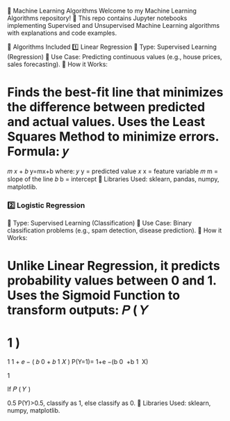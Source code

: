 🤖 Machine Learning Algorithms
Welcome to my Machine Learning Algorithms repository! 🚀 This repo contains Jupyter notebooks implementing Supervised and Unsupervised Machine Learning algorithms with explanations and code examples.

📂 Algorithms Included
1️⃣ Linear Regression
📌 Type: Supervised Learning (Regression)
📌 Use Case: Predicting continuous values (e.g., house prices, sales forecasting).
📌 How it Works:

Finds the best-fit line that minimizes the difference between predicted and actual values.
Uses the Least Squares Method to minimize errors.
Formula:
𝑦
=
𝑚
𝑥
+
𝑏
y=mx+b
where:
𝑦
y = predicted value
𝑥
x = feature variable
𝑚
m = slope of the line
𝑏
b = intercept
🔧 Libraries Used: sklearn, pandas, numpy, matplotlib.

### 2️⃣ Logistic Regression
📌 Type: Supervised Learning (Classification)
📌 Use Case: Binary classification problems (e.g., spam detection, disease prediction).
📌 How it Works:

Unlike Linear Regression, it predicts probability values between 0 and 1.
Uses the Sigmoid Function to transform outputs:
𝑃
(
𝑌
=
1
)
=
1
1
+
𝑒
−
(
𝑏
0
+
𝑏
1
𝑋
)
P(Y=1)= 
1+e 
−(b 
0
​
 +b 
1
​
 X)
 
1
​
 
If 
𝑃
(
𝑌
)
>
0.5
P(Y)>0.5, classify as 1, else classify as 0.
🔧 Libraries Used: sklearn, numpy, matplotlib.
